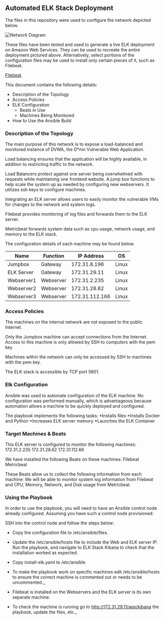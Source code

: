 ## Automated ELK Stack Deployment

The files in this repository were used to configure the network depicted below.

![Network Diagram](Diagrams/Submission12.drawio)

These files have been tested and used to generate a live ELK deployment on Amazon Web Services. They can be used to recreate the entire deployment pictured above. Alternatively, select portions of the configuration files may be used to install only certain pieces of it, such as Filebeat.

[Filebeat](Ansible/Filebeat.yml.txt)

This document contains the following details:
- Description of the Topology
- Access Policies
- ELK Configuration
  - Beats in Use
  - Machines Being Monitored
- How to Use the Ansible Build


### Description of the Topology

The main purpose of this network is to expose a load-balanced and monitored instance of DVWA, the D*mn Vulnerable Web Application.

Load balancing ensures that the application will be highly available, in addition to restricting traffic to the network.

Load Balancers protect against one server being overwhelmed with requests while maintaining one frontend website. A jump box functions to help scale the system up as needed by configuring new webservers.  It utilizes ssh keys to configure machines.

Integrating an ELK server allows users to easily monitor the vulnerable VMs for changes to the network and system logs.

Filebeat provides monitoring of log files and forwards them to the ELK server.

Metricbeat forwards system data such as cpu usage, network usage, and memory to the ELK stack.

The configuration details of each machine may be found below.

| Name       | Function  | IP Address     | OS    |
|------------|-----------|----------------|-------|
| Jumpbox    | Gateway   | 172.31.8.196   | Linux |
| ELK Server | Gateway   | 172.31.29.11   | Linux |
| Webserver1 | Webserver | 172.31.2.235   | Linux |
| Webserver2 | Webserver | 172.31.28.62   | Linux |
| Webserver3 | Webserver | 172.31.112.166 | Linux |

### Access Policies

The machines on the internal network are not exposed to the public Internet. 

Only the Jumpbox machine can accept connections from the Internet. Access to this machine is only allowed by SSH to computers with the pem key

Machines within the network can only be accessed by SSH to machines with the pem key.  

The ELK stack is accessible by TCP port 5601.


### Elk Configuration

Ansible was used to automate configuration of the ELK machine. No configuration was performed manually, which is advantageous because automation allows a machine to be quickly deployed and configured.

The playbook implements the following tasks:
*Installs files
*Installs Docker and Python
*Increases ELK server memory
*Launches the ELK Container 

### Target Machines & Beats
This ELK server is configured to monitor the following machines:
172.31.2.235
172.31.28.62
172.31.112.66

We have installed the following Beats on these machines:
Filebeat
Metricbeat

These Beats allow us to collect the following information from each machine:
We will be able to monitor system log information from Filebeat and CPU, Memory, Network, and Disk usage from Metricbeat.

### Using the Playbook
In order to use the playbook, you will need to have an Ansible control node already configured. Assuming you have such a control node provisioned: 

SSH into the control node and follow the steps below:
- Copy the configuration file to /etc/ansible/files.
- Update the /etc/ansible/hosts file to include the Web and ELK server IP.
Run the playbook, and navigate to ELK Stack Kibana to check that the installation worked as expected.

- Copy install-elk.yaml to /etc/ansible
- To make the playbook work on specific machines edit /etc/ansible/hosts to ensure the correct machine is commented out or needs to be uncommented._
- Filebeat is installed on the Webservers and the ELK server is its own separate machine.
- To check the machine is running go to http://172.31.29.11/app/kibana
the playbook, update the files, etc._

